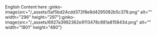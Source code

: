 English Content here
:ginko-image{src="/_assets/5af5bd24cdd372f8e8d4295082b5c379.png" alt="" width="296" height="297"}:ginko-image{src="/_assets/6927a3982362e9113478c881a815843d.png" alt="" width="1801" height="480"}